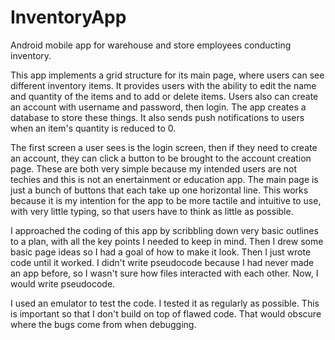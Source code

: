 # InventoryApp
Android mobile app for warehouse and store employees conducting inventory.

This app implements a grid structure for its main page, where users can see different inventory items. It provides users with the ability to edit the name and quantity of the items and to add or delete items. Users also can create an account with username and password, then login. The app creates a database to store these things. It also sends push notifications to users when an item's quantity is reduced to 0.


The first screen a user sees is the login screen, then if they need to create an account, they can click a button to be brought to the account creation page. These are both very simple because my intended users are not techies and this is not an enertainment or education app. The main page is just a bunch of buttons that each take up one horizontal line. This works because it is my intention for the app to be more tactile and intuitive to use, with very little typing, so that users have to think as little as possible.


I approached the coding of this app by scribbling down very basic outlines to a plan, with all the key points I needed to keep in mind. Then I drew some basic page ideas so I had a goal of how to make it look. Then I just wrote code until it worked. I didn't write pseudocode because I had never made an app before, so I wasn't sure how files interacted with each other. Now, I would write pseudocode.


I used an emulator to test the code. I tested it as regularly as possible. This is important so that I don't build on top of flawed code. That would obscure where the bugs come from when debugging.
